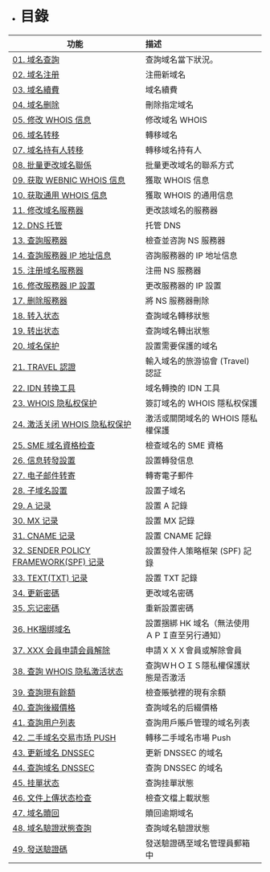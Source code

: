 * # 目錄  #
功能 | 描述
-----------|:--------------
[01. 域名查詢](01.域名查詢.md) | 查詢域名當下狀況。
[02. 域名注册](02.域名注册.md) | 注冊新域名
[03. 域名續費](03.域名續費.md) | 域名續費
[04. 域名删除](04.域名删除.md) | 刪除指定域名
[05. 修改 WHOIS 信息](05.修改WHOIS信息.md) | 修改域名 WHOIS
[06. 域名转移](06.域名转移.md) | 轉移域名
[07. 域名持有人转移](07.域名持有人转移.md) | 轉移域名持有人
[08. 批量更改域名聯係](08.批量更改域名聯係.md) | 批量更改域名的聯系方式
[09. 获取 WEBNIC WHOIS 信息](09.获取WEBNIC_WHOIS信息.md) | 獲取 WHOIS 信息
[10. 获取通用 WHOIS 信息](10.获取通用WHOIS信息.md) | 獲取 WHOIS 的通用信息
[11. 修改域名服務器](11.修改域名服務器.md) |  更改該域名的服務器
[12. DNS 托管](12.DNS托管.md) | 托管 DNS
[13. 查詢服務器](13.查詢服務器.md) | 檢查並咨詢 NS 服務器
[14. 查詢服務器 IP 地址信息](14.查詢服務器IP地址信息.md) | 咨詢服務器的 IP 地址信息
[15. 注册域名服務器](15.注册域名服務器.md) | 注冊 NS 服務器
[16. 修改服務器 IP 設置](16.修改服務器IP設置.md) | 更改服務器的 IP 設置
[17. 删除服務器](17.删除服務器.md) | 將 NS 服務器刪除
[18. 转入状态](18.转入状态.md) | 查詢域名轉移狀態
[19. 转出状态](19.转出状态.md) | 查詢域名轉出狀態
[20. 域名保护](20.域名保护.md) | 設置需要保護的域名
[21. TRAVEL 認證](21.TRAVEL認證.md) | 輸入域名的旅游協會 (Travel) 認証
[22. IDN 转换工具](22.IDN转换工具.md) | 域名轉換的 IDN 工具
[23. WHOIS 隐私权保护](23.WHOIS隐私权保护.md) | 簽訂域名的 WHOIS 隱私权保護
[24. 激活关闭 WHOIS 隐私权保护](24.激活关闭WHOIS隐私权保护.md) | 激活或關閉域名的 WHOIS 隱私權保護
[25. SME 域名資格检查](25.SME域名資格检查.md) | 檢查域名的 SME 資格
[26. 信息转發設置](26.信息转發設置.md) | 設置轉發信息
[27. 电子邮件转寄](27.电子邮件转寄.md) | 轉寄電子郵件
[28. 子域名設置](28.子域名設置.md) | 設置子域名
[29. A 记录](29.A记录.md) | 設置 A 記錄
[30. MX 记录](30.MX记录.md) | 設置 MX 記錄
[31. CNAME 记录](31.CNAME记录.md) | 設置 CNAME 記錄
[32. SENDER POLICY FRAMEWORK(SPF) 记录](32.SENDER_POLICY_FRAMEWORK(SPF)记录.md) | 設置發件人策略框架 (SPF) 記錄
[33. TEXT(TXT) 记录](33.TEXT(TXT)记录.md) | 設置 TXT 記錄
[34. 更新密碼](34.更新密碼.md) | 更改域名密碼
[35. 忘记密碼](35.忘记密碼.md) | 重新設置密碼
[36. HK捆绑域名](36.HK捆绑域名.md) | 設置捆綁 HK 域名（無法使用ＡＰＩ直至另行通知）
[37. XXX 会員申請会員解除](37.XXX会員申請会員解除.md) | 申請ＸＸＸ會員或解除會員
[38. 查詢 WHOIS 隐私激活状态](38.查詢WHOIS隐私激活状态.md) | 查詢ＷＨＯＩＳ隱私權保護狀態是否激活
[39. 查詢現有餘額](39.查詢現有餘額.md) | 檢查賬號裡的現有余額
[40. 查詢後綴價格](40.查詢後綴價格.md) | 查詢域名的后綴價格
[41. 查詢用户列表](41.查詢用户列表.md) | 查詢用戶賬戶管理的域名列表
[42. 二手域名交易市场 PUSH](42.二手域名交易市场PUSH.md) | 轉移二手域名市場 Push
[43. 更新域名 DNSSEC](43.更新域名DNSSEC.md) | 更新 DNSSEC 的域名
[44. 查詢域名 DNSSEC](44.查詢域名DNSSEC.md) | 查詢 DNSSEC 的域名
[45. 挂單状态](45.挂單状态.md) | 查詢挂單狀態
[46. 文件上傳状态检查](46.文件上傳状态检查.md) | 檢查文檔上載狀態
[47. 域名贖回](47.域名贖回.md) | 贖回逾期域名
[48. 域名驗證狀態查詢](48.域名驗證狀態查詢.md) | 查詢域名驗證狀態
[49. 發送驗證碼](49.發送驗證碼.md) | 發送驗證碼至域名管理員郵箱中
